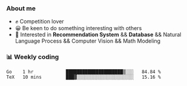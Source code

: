### About me

- ✊ Competition lover
- 😀 Be keen to do something interesting with others
- 🎈 Interested in **Recommendation System** && **Database** && Natural Language Process && Computer Vision && Math Modeling


### 📊 Weekly coding
<!--START_SECTION:waka-->

```txt
Go    1 hr            █████████████████████▒░░░   84.84 %
TeX   10 mins         ███▓░░░░░░░░░░░░░░░░░░░░░   15.16 %
```

<!--END_SECTION:waka-->
